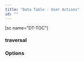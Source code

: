 ```yaml
---
title: "Data Table - User Actions"
id: ""
---
```


\[sc name="DT-TOC"\]

### traversal

### Options

